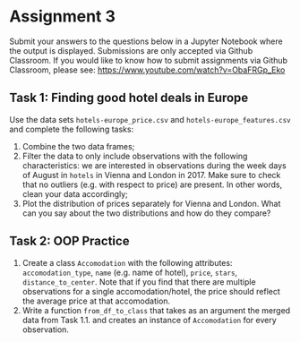 # Assignment 3
Submit your answers to the questions below in a Jupyter Notebook where the output is displayed. Submissions are only accepted via Github Classroom. If you would like to know how to submit assignments via Github Classroom, please see: https://www.youtube.com/watch?v=ObaFRGp_Eko


## Task 1: Finding good hotel deals in Europe
Use the data sets `hotels-europe_price.csv` and `hotels-europe_features.csv` and complete the following tasks:

1. Combine the two data frames;
2. Filter the data to only include observations with the following characteristics: we are interested in observations during the week days of August in `hotels` in Vienna and London in 2017. Make sure to check that no outliers (e.g. with respect to price) are present. In other words, clean your data accordingly;
3. Plot the distribution of prices separately for Vienna and London. What can you say about the two distributions and how do they compare?



## Task 2: OOP Practice
1. Create a class `Accomodation` with the following attributes: `accomodation_type`, `name` (e.g. name of hotel), `price`, `stars`, `distance_to_center`. Note that if you find that there are multiple observations for a single accomodation/hotel, the price should reflect the average price at that accomodation.
2. Write a function `from_df_to_class` that takes as an argument the merged data from Task 1.1. and creates an instance of `Accomodation` for every observation.

